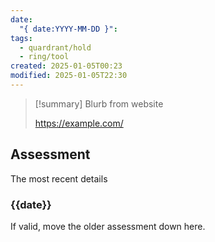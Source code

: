 ```yaml
---
date:
  "{ date:YYYY-MM-DD }": 
tags:
  - quardrant/hold
  - ring/tool
created: 2025-01-05T00:23
modified: 2025-01-05T22:30
---
```

> [!summary]
> Blurb from website
>
> https://example.com/

## Assessment

The most recent details

### {{date}}

If valid, move the older assessment down here.